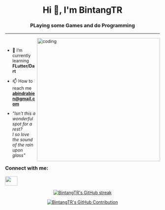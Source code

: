 <h1 align="center">Hi 👋, I'm BintangTR</h1>
<h3 align="center">PLaying some Games and do Programming</h3>
<hr>
<img align="right" alt="coding" width="400" src="https://i.kym-cdn.com/photos/images/newsfeed/001/443/777/6a0.gif"

<p align="left"><br></p>

- 🌱 I’m currently learning **FLutter/Dart**

- 📫 How to reach me **abindrabien@gmail.com**

- *"Isn't this a wonderful spot for a rest? <br> I so love the sound of the rain upon glass"*

<h3 align="left">Connect with me:</h3>
<p align="left">
<a href="https://www.instagram.com/bintang_tr17" target="blank"><img align="center" src="https://raw.githubusercontent.com/rahuldkjain/github-profile-readme-generator/master/src/images/icons/Social/instagram.svg" height="30" width="40" /></a>
</p>

<p align="center">
  <a href="https://github.com/bintangtr">
    <img src="https://streak-stats.demolab.com?user=bintangtr&theme=transparent&border_radius=10&locale=id" alt="BintangTR's GitHub streak"/>
  </a>
</p>



<p align="center">
  <a href="https://github.com/bintangtr">
    <img src="https://github-profile-summary-cards.vercel.app/api/cards/profile-details?username=bintangtr&theme=transparent" alt="BintangTR's GitHub Contribution"/>
  </a>
</p>
